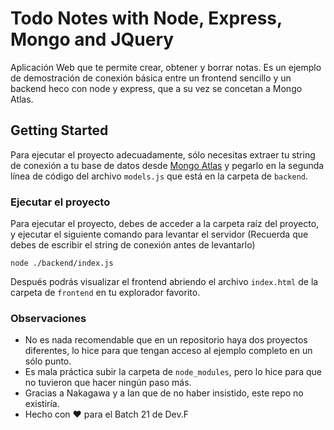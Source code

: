 # Todo Notes with Node, Express, Mongo and JQuery

Aplicación Web que te permite crear, obtener y borrar notas. Es un ejemplo de demostración de conexión básica entre un frontend sencillo y un backend heco con node y express, que a su vez se concetan a Mongo Atlas.

## Getting Started

Para ejecutar el proyecto adecuadamente, sólo necesitas extraer tu string de conexión a tu base de datos desde [Mongo Atlas](https://cloud.mongodb.com/user#/atlas/login) y pegarlo en la segunda línea de código del archivo ```models.js``` que está en la carpeta de ```backend```.

### Ejecutar el proyecto

Para ejecutar el proyecto, debes de acceder a la carpeta raíz del proyecto, y ejecutar el siguiente comando para levantar el servidor (Recuerda que debes de escribir el string de conexión antes de levantarlo)

```
node ./backend/index.js
```

Después podrás visualizar el frontend abriendo el archivo ```index.html``` de la carpeta de ```frontend``` en tu explorador favorito.

### Observaciones
* No es nada recomendable que en un repositorio haya dos proyectos diferentes, lo hice para que tengan acceso al ejemplo completo en un sólo punto.
* Es mala práctica subir la carpeta de ```node_modules```, pero lo hice para que no tuvieron que hacer ningún paso más.
* Gracias a Nakagawa y a Ian que de no haber insistido, este repo no existiría.
* Hecho con :heart: para el Batch 21 de Dev.F